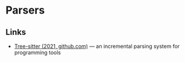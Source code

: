 # Parsers

## Links
- [Tree-sitter (2021, github.com)](https://github.com/tree-sitter/tree-sitter) — an incremental parsing system for programming tools
